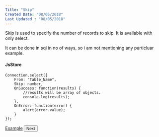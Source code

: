```yaml
---
Title: "Skip"
Created Date: "08/05/2018"
Last Updated : "08/05/2018"
---
```


Skip is used to specify the number of records to skip. It is available with only select.

It can be done in sql in no of ways, so i am not mentioning any particluar example.

#### JsStore

```
Connection.select({
    From: "Table_Name",
    Skip: number,
    OnSuccess: function(results) {
        //results will be array of objects.
        console.log(results);
    },
    OnError: function(error) {
        alert(error.value);
    }
});
```

<p class="margin-top-40px center-align">
    <a class="btn info" target="_blank" href="/example/skip">Example</a>
    <button class="btn info btnNext">Next</button>
</p>
